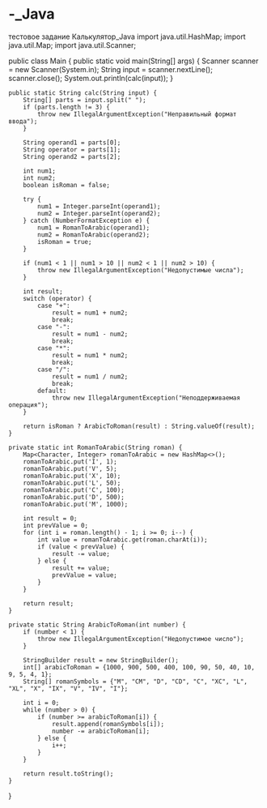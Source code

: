 # -_Java
тестовое задание Калькулятор_Java
import java.util.HashMap;
import java.util.Map;
import java.util.Scanner;

public class Main {
    public static void main(String[] args) {
        Scanner scanner = new Scanner(System.in);
        String input = scanner.nextLine();
        scanner.close();
        System.out.println(calc(input));
    }

    public static String calc(String input) {
        String[] parts = input.split(" ");
        if (parts.length != 3) {
            throw new IllegalArgumentException("Неправильный формат ввода");
        }

        String operand1 = parts[0];
        String operator = parts[1];
        String operand2 = parts[2];

        int num1;
        int num2;
        boolean isRoman = false;

        try {
            num1 = Integer.parseInt(operand1);
            num2 = Integer.parseInt(operand2);
        } catch (NumberFormatException e) {
            num1 = RomanToArabic(operand1);
            num2 = RomanToArabic(operand2);
            isRoman = true;
        }

        if (num1 < 1 || num1 > 10 || num2 < 1 || num2 > 10) {
            throw new IllegalArgumentException("Недопустимые числа");
        }

        int result;
        switch (operator) {
            case "+":
                result = num1 + num2;
                break;
            case "-":
                result = num1 - num2;
                break;
            case "*":
                result = num1 * num2;
                break;
            case "/":
                result = num1 / num2;
                break;
            default:
                throw new IllegalArgumentException("Неподдерживаемая операция");
        }

        return isRoman ? ArabicToRoman(result) : String.valueOf(result);
    }

    private static int RomanToArabic(String roman) {
        Map<Character, Integer> romanToArabic = new HashMap<>();
        romanToArabic.put('I', 1);
        romanToArabic.put('V', 5);
        romanToArabic.put('X', 10);
        romanToArabic.put('L', 50);
        romanToArabic.put('C', 100);
        romanToArabic.put('D', 500);
        romanToArabic.put('M', 1000);

        int result = 0;
        int prevValue = 0;
        for (int i = roman.length() - 1; i >= 0; i--) {
            int value = romanToArabic.get(roman.charAt(i));
            if (value < prevValue) {
                result -= value;
            } else {
                result += value;
                prevValue = value;
            }
        }

        return result;
    }

    private static String ArabicToRoman(int number) {
        if (number < 1) {
            throw new IllegalArgumentException("Недопустимое число");
        }

        StringBuilder result = new StringBuilder();
        int[] arabicToRoman = {1000, 900, 500, 400, 100, 90, 50, 40, 10, 9, 5, 4, 1};
        String[] romanSymbols = {"M", "CM", "D", "CD", "C", "XC", "L", "XL", "X", "IX", "V", "IV", "I"};

        int i = 0;
        while (number > 0) {
            if (number >= arabicToRoman[i]) {
                result.append(romanSymbols[i]);
                number -= arabicToRoman[i];
            } else {
                i++;
            }
        }

        return result.toString();
    }
}
